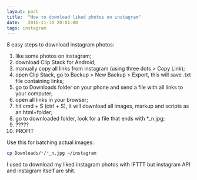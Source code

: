 ```yaml
---
layout: post
title:  "How to download liked photos on instagram"
date:   2016-11-30 20:01:00
tags: instagram
---
```

8 easy steps to download instagram photos:

1. like some photos on instagram;
2. download Clip Stack for Android;
3. manually copy all links from instagram (using three dots > Copy Link);
4. open Clip Stack, go to Backup > New Backup > Export, this will save .txt file containing links;
5. go to Downloads folder on your phone and send a file with all links to your computer;
6. open all links in your browser;
7. hit cmd + S (ctrl + S), it will download all images, markup and scripts as an html+folder;
8. go to downloaded folder, look for a file that ends with *_n.jpg;
9. ?????
10. PROFIT

Use this for batching actual images:

```bash
cp Downloads/*/*_n.jpg ~/instagram
```

I used to download my liked instagram photos with IFTTT but instagram API and instagram itself are shit.
